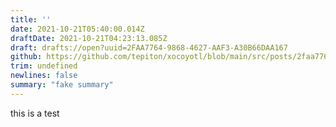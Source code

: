 ```yaml
---
title: ''
date: 2021-10-21T05:40:00.014Z
draftDate: 2021-10-21T04:23:13.085Z
draft: drafts://open?uuid=2FAA7764-9868-4627-AAF3-A30B66DAA167
github: https://github.com/tepiton/xocoyotl/blob/main/src/posts/2faa7764-9868-4627-aaf3-a30b66daa167.md
trim: undefined
newlines: false
summary: "fake summary"
---
```


this is a test
